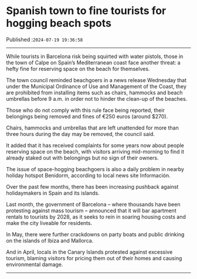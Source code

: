 # Spanish town to fine tourists for hogging beach spots

Published :`2024-07-19 19:36:58`

---

While tourists in Barcelona risk being squirted with water pistols, those in the town of Calpe on Spain’s Mediterranean coast face another threat: a hefty fine for reserving space on the beach for themselves.

The town council reminded beachgoers in a news release Wednesday that under the Municipal Ordinance of Use and Management of the Coast, they are prohibited from installing items such as chairs, hammocks and beach umbrellas before 9 a.m. in order not to hinder the clean-up of the beaches.

Those who do not comply with this rule face being reported, their belongings being removed and fines of €250 euros (around $270).

Chairs, hammocks and umbrellas that are left unattended for more than three hours during the day may be removed, the council said.

It added that it has received complaints for some years now about people reserving space on the beach, with visitors arriving mid-morning to find it already staked out with belongings but no sign of their owners.

The issue of space-hogging beachgoers is also a daily problem in nearby holiday hotspot Benidorm, according to local news site Información.

Over the past few months, there has been increasing pushback against holidaymakers in Spain and its islands.

Last month, the government of Barcelona – where thousands have been protesting against mass tourism – announced that it will bar apartment rentals to tourists by 2028, as it seeks to rein in soaring housing costs and make the city liveable for residents.

In May, there were further crackdowns on party boats and public drinking on the islands of Ibiza and Mallorca.

And in April, locals in the Canary Islands protested against excessive tourism, blaming visitors for pricing them out of their homes and causing environmental damage.

---

